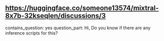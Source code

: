 ## https://huggingface.co/someone13574/mixtral-8x7b-32kseqlen/discussions/3

contains_question: yes
question_part: Hi, Do you know if there are any inference scripts for this?